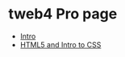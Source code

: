 # tweb4 Pro page 

<ul>
<li><a href="intro_to_html/index.html" target="_blank">Intro</a></li>
<li><a href="html5_intro_css/index.html" target="_blank">HTML5 and Intro to CSS</a></li>